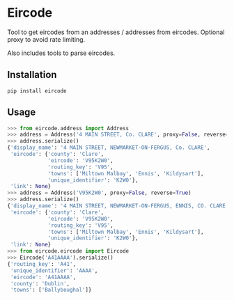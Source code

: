 Eircode
=======

Tool to get eircodes from an addresses / addresses from eircodes. Optional proxy to avoid rate limiting.

Also includes tools to parse eircodes.

Installation
------------

`pip install eircode`

Usage
-----

```python
>>> from eircode.address import Address
>>> address = Address('4 MAIN STREET, Co. CLARE', proxy=False, reverse=False)
>>> address.serialize()
{'display_name': '4 MAIN STREET, NEWMARKET-ON-FERGUS, Co. CLARE',
 'eircode': {'county': 'Clare',
             'eircode': 'V95K2W0',
             'routing_key': 'V95',
             'towns': ['Miltown Malbay', 'Ennis', 'Kildysart'],
             'unique_identifier': 'K2W0'},
 'link': None}
>>> address = Address('V95K2W0', proxy=False, reverse=True)
>>> address.serialize()
{'display_name': '4 MAIN STREET, NEWMARKET-ON-FERGUS, ENNIS, CO. CLARE',
 'eircode': {'county': 'Clare',
             'eircode': 'V95K2W0',
             'routing_key': 'V95',
             'towns': ['Miltown Malbay', 'Ennis', 'Kildysart'],
             'unique_identifier': 'K2W0'},
 'link': None}
>>> from eircode.eircode import Eircode
>>> Eircode('A41AAAA').serialize()
{'routing_key': 'A41',
 'unique_identifier': 'AAAA',
 'eircode': 'A41AAAA',
 'county': 'Dublin',
 'towns': ['Ballyboughal']}
```
